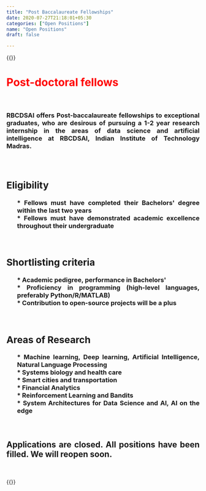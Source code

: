 ```yaml
---
title: "Post Baccalaureate Fellowships"
date: 2020-07-27T21:18:01+05:30
categories: ["Open Positions"]
name: "Open Positions"
draft: false

---
```


{{<rawhtml>}}

<div align="justify">
<h1 style="color:red;"><b>Post-doctoral fellows</b></h1>
<br>
<h3> RBCDSAI offers Post-baccalaureate fellowships to exceptional graduates, who are desirous of pursuing a 1-2 year research internship in the areas of data science and artificial intelligence at RBCDSAI, Indian Institute of Technology Madras.</h3>
 <h3>
<br>
<div>
	<h2>Eligibility</h2>
	<ul style="list-style-type: none;">
		<li >* Fellows must have completed their Bachelors' degree within the last two years</li>
		<li>* Fellows must have demonstrated academic excellence throughout their undergraduate</li>
	</ul>
</div>
<br>
<div>
	<h2>Shortlisting criteria</h2>
	<ul style="list-style-type: none;">
		<li>* Academic pedigree, performance in Bachelors'</li>
		<li>* Proficiency in programming (high-level languages, preferably Python/R/MATLAB)</li>
        <li>* Contribution to open-source projects will be a plus</li>
    </ul>
</div>
<br>
<div>
	<h2>Areas of Research</h2>
	<ul style="list-style-type: none;">
		<li>* Machine learning, Deep learning, Artificial Intelligence, Natural Language Processing</li>
		<li>* Systems biology and health care</li>
        <li>* Smart cities and transportation</li>
        <li>* Financial Analytics</li>
        <li>* Reinforcement Learning and Bandits</li>
        <li>* System Architectures for Data Science and AI, AI on the edge</li>
    </ul>
</div>
<br>

<h2><b>Applications are closed. All positions have been filled. We will reopen soon.</b></h2>
</div>
<br>
<br>
{{</rawhtml>}}

